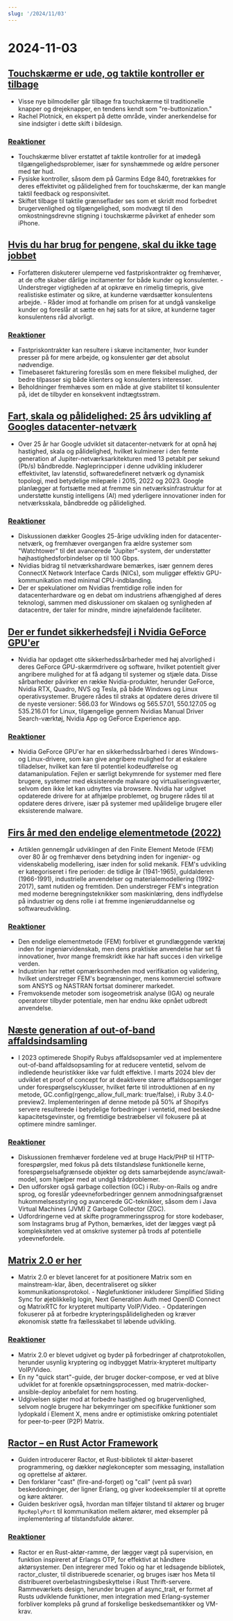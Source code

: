 ```yaml
---
slug: '/2024/11/03'
---
```


# 2024-11-03

## [Touchskærme er ude, og taktile kontroller er tilbage](https://spectrum.ieee.org/touchscreens)

- Visse nye bilmodeller går tilbage fra touchskærme til traditionelle knapper og drejeknapper, en tendens kendt som "re-buttonization."
- Rachel Plotnick, en ekspert på dette område, vinder anerkendelse for sine indsigter i dette skift i bildesign.

### [Reaktioner](https://news.ycombinator.com/item?id=42033241)

- Touchskærme bliver erstattet af taktile kontroller for at imødegå tilgængelighedsproblemer, især for synshæmmede og ældre personer med tør hud.
- Fysiske kontroller, såsom dem på Garmins Edge 840, foretrækkes for deres effektivitet og pålidelighed frem for touchskærme, der kan mangle taktil feedback og responsivitet.
- Skiftet tilbage til taktile grænseflader ses som et skridt mod forbedret brugervenlighed og tilgængelighed, som modvægt til den omkostningsdrevne stigning i touchskærme påvirket af enheder som iPhone.

## [Hvis du har brug for pengene, skal du ikke tage jobbet](https://bitfieldconsulting.com/posts/need-money)

- Forfatteren diskuterer ulemperne ved fastpriskontrakter og fremhæver, at de ofte skaber dårlige incitamenter for både kunder og konsulenter. - Understreger vigtigheden af at opkræve en rimelig timepris, give realistiske estimater og sikre, at kunderne værdsætter konsulentens arbejde. - Råder imod at forhandle om prisen for at undgå vanskelige kunder og foreslår at sætte en høj sats for at sikre, at kunderne tager konsulentens råd alvorligt.

### [Reaktioner](https://news.ycombinator.com/item?id=42032638)

- Fastpriskontrakter kan resultere i skæve incitamenter, hvor kunder presser på for mere arbejde, og konsulenter gør det absolut nødvendige.
- Timebaseret fakturering foreslås som en mere fleksibel mulighed, der bedre tilpasser sig både klienters og konsulenters interesser.
- Beholdninger fremhæves som en måde at give stabilitet til konsulenter på, idet de tilbyder en konsekvent indtægtsstrøm.

## [Fart, skala og pålidelighed: 25 års udvikling af Googles datacenter-netværk](https://cloud.google.com/blog/products/networking/speed-scale-reliability-25-years-of-data-center-networking)

- Over 25 år har Google udviklet sit datacenter-netværk for at opnå høj hastighed, skala og pålidelighed, hvilket kulminerer i den femte generation af Jupiter-netværksarkitekturen med 13 petabit per sekund (Pb/s) båndbredde. Nøgleprincipper i denne udvikling inkluderer effektivitet, lav latenstid, softwaredefineret netværk og dynamisk topologi, med betydelige milepæle i 2015, 2022 og 2023. Google planlægger at fortsætte med at fremme sin netværksinfrastruktur for at understøtte kunstig intelligens (AI) med yderligere innovationer inden for netværksskala, båndbredde og pålidelighed.

### [Reaktioner](https://news.ycombinator.com/item?id=42031169)

- Diskussionen dækker Googles 25-årige udvikling inden for datacenter-netværk, og fremhæver overgangen fra ældre systemer som "Watchtower" til det avancerede "Jupiter"-system, der understøtter højhastighedsforbindelser op til 100 Gbps.
- Nvidias bidrag til netværkshardware bemærkes, især gennem deres ConnectX Network Interface Cards (NICs), som muliggør effektiv GPU-kommunikation med minimal CPU-indblanding.
- Der er spekulationer om Nvidias fremtidige rolle inden for datacenterhardware og en debat om industriens afhængighed af deres teknologi, sammen med diskussioner om skalaen og synligheden af datacentre, der taler for mindre, mindre iøjnefaldende faciliteter.

## [Der er fundet sikkerhedsfejl i Nvidia GeForce GPU'er](https://www.pcworld.com/article/2504035/security-flaws-found-in-all-nvidia-geforce-gpus-update-drivers-asap.html)

- Nvidia har opdaget otte sikkerhedssårbarheder med høj alvorlighed i deres GeForce GPU-skærmdrivere og software, hvilket potentielt giver angribere mulighed for at få adgang til systemer og stjæle data. Disse sårbarheder påvirker en række Nvidia-produkter, herunder GeForce, Nvidia RTX, Quadro, NVS og Tesla, på både Windows og Linux operativsystemer. Brugere rådes til straks at opdatere deres drivere til de nyeste versioner: 566.03 for Windows og 565.57.01, 550.127.05 og 535.216.01 for Linux, tilgængelige gennem Nvidias Manual Driver Search-værktøj, Nvidia App og GeForce Experience app.

### [Reaktioner](https://news.ycombinator.com/item?id=42030463)

- Nvidia GeForce GPU'er har en sikkerhedssårbarhed i deres Windows- og Linux-drivere, som kan give angribere mulighed for at eskalere tilladelser, hvilket kan føre til potentiel kodeudførelse og datamanipulation. Fejlen er særligt bekymrende for systemer med flere brugere, systemer med eksisterende malware og virtualiseringsværter, selvom den ikke let kan udnyttes via browsere. Nvidia har udgivet opdaterede drivere for at afhjælpe problemet, og brugere rådes til at opdatere deres drivere, især på systemer med upålidelige brugere eller eksisterende malware.

## [Firs år med den endelige elementmetode (2022)](https://link.springer.com/article/10.1007/s11831-022-09740-9)

- Artiklen gennemgår udviklingen af den Finite Element Metode (FEM) over 80 år og fremhæver dens betydning inden for ingeniør- og videnskabelig modellering, især inden for solid mekanik. FEM's udvikling er kategoriseret i fire perioder: de tidlige år (1941-1965), guldalderen (1966-1991), industrielle anvendelser og materialemodellering (1992-2017), samt nutiden og fremtiden. Den understreger FEM's integration med moderne beregningsteknikker som maskinlæring, dens indflydelse på industrier og dens rolle i at fremme ingeniøruddannelse og softwareudvikling.

### [Reaktioner](https://news.ycombinator.com/item?id=42028569)

- Den endelige elementmetode (FEM) forbliver et grundlæggende værktøj inden for ingeniørvidenskab, men dens praktiske anvendelse har set få innovationer, hvor mange fremskridt ikke har haft succes i den virkelige verden.
- Industrien har rettet opmærksomheden mod verifikation og validering, hvilket understreger FEM's begrænsninger, mens kommerciel software som ANSYS og NASTRAN fortsat dominerer markedet.
- Fremvoksende metoder som isogeometrisk analyse (IGA) og neurale operatorer tilbyder potentiale, men har endnu ikke opnået udbredt anvendelse.

## [Næste generation af out-of-band affaldsindsamling](https://railsatscale.com/2024-10-23-next-generation-oob-gc/)

- I 2023 optimerede Shopify Rubys affaldsopsamler ved at implementere out-of-band affaldsopsamling for at reducere ventetid, selvom de indledende heuristikker ikke var fuldt effektive. I marts 2024 blev der udviklet et proof of concept for at deaktivere større affaldsopsamlinger under forespørgselscyklusser, hvilket førte til introduktionen af en ny metode, GC.config(rgengc_allow_full_mark: true/false), i Ruby 3.4.0-preview2. Implementeringen af denne metode på 50% af Shopifys servere resulterede i betydelige forbedringer i ventetid, med beskedne kapacitetsgevinster, og fremtidige bestræbelser vil fokusere på at optimere mindre samlinger.

### [Reaktioner](https://news.ycombinator.com/item?id=42028833)

- Diskussionen fremhæver fordelene ved at bruge Hack/PHP til HTTP-forespørgsler, med fokus på dets tilstandsløse funktionelle kerne, forespørgselsafgrænsede objekter og dets samarbejdende async/await-model, som hjælper med at undgå trådproblemer.
- Den udforsker også garbage collection (GC) i Ruby-on-Rails og andre sprog, og foreslår ydeevneforbedringer gennem anmodningsafgrænset hukommelsesstyring og avancerede GC-teknikker, såsom dem i Java Virtual Machines (JVM) Z Garbage Collector (ZGC).
- Udfordringerne ved at skifte programmeringssprog for store kodebaser, som Instagrams brug af Python, bemærkes, idet der lægges vægt på kompleksiteten ved at omskrive systemer på trods af potentielle ydeevnefordele.

## [Matrix 2.0 er her](https://matrix.org/blog/2024/10/29/matrix-2.0-is-here/?resubmit)

- Matrix 2.0 er blevet lanceret for at positionere Matrix som en mainstream-klar, åben, decentraliseret og sikker kommunikationsprotokol. - Nøglefunktioner inkluderer Simplified Sliding Sync for øjeblikkelig login, Next Generation Auth med OpenID Connect og MatrixRTC for krypteret multiparty VoIP/Video. - Opdateringen fokuserer på at forbedre krypteringspålideligheden og kræver økonomisk støtte fra fællesskabet til løbende udvikling.

### [Reaktioner](https://news.ycombinator.com/item?id=42032387)

- Matrix 2.0 er blevet udgivet og byder på forbedringer af chatprotokollen, herunder usynlig kryptering og indbygget Matrix-krypteret multiparty VoIP/Video.
- En ny "quick start"-guide, der bruger docker-compose, er ved at blive udviklet for at forenkle opsætningsprocessen, med matrix-docker-ansible-deploy anbefalet for nem hosting.
- Udgivelsen sigter mod at forbedre hastighed og brugervenlighed, selvom nogle brugere har bekymringer om specifikke funktioner som lydopkald i Element X, mens andre er optimistiske omkring potentialet for peer-to-peer (P2P) Matrix.

## [Ractor – en Rust Actor Framework](https://slawlor.github.io/ractor/quickstart/)

- Guiden introducerer Ractor, et Rust-bibliotek til aktør-baseret programmering, og dækker nøglekoncepter som messaging, installation og oprettelse af aktører.
- Den forklarer "cast" (fire-and-forget) og "call" (vent på svar) beskedordninger, der ligner Erlang, og giver kodeeksempler til at oprette og køre aktører.
- Guiden beskriver også, hvordan man tilføjer tilstand til aktører og bruger `RpcReplyPort` til kommunikation mellem aktører, med eksempler på implementering af tilstandsfulde aktører.

### [Reaktioner](https://news.ycombinator.com/item?id=42030625)

- Ractor er en Rust-aktør-ramme, der lægger vægt på supervision, en funktion inspireret af Erlangs OTP, for effektivt at håndtere aktørsystemer. Den integrerer med Tokio og har et ledsagende bibliotek, ractor_cluster, til distribuerede scenarier, og bruges især hos Meta til distribueret overbelastningsbeskyttelse i Rust Thrift-servere. Rammeværkets design, herunder brugen af async_trait, er formet af Rusts udviklende funktioner, men integration med Erlang-systemer forbliver kompleks på grund af forskellige beskedsemantikker og VM-krav.

<head>
  <meta property="og:title" content="Touchskærme er ude, og taktile kontroller er tilbage" />
  <meta property="og:type" content="website" />
  <meta property="og:image" content="https://og.cho.sh/api/og/?title=Touchsk%C3%A6rme%20er%20ude%2C%20og%20taktile%20kontroller%20er%20tilbage&subheading=s%C3%B8ndag%20den%203.%20november%202024%3A%20Resum%C3%A9%20af%20Hacker%20News" />
</head>
